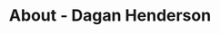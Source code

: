---
id: dagan_henderson
permalink: "/about/dagan_henderson"
full_name: Dagan Henderson
title: About - Dagan Henderson
role: Principle Engineer
image: dagan_henderson_color.png
about: Dagan believes that technology should enhance our abilities, experiences, and reach; solutions should be secure, reliable, and proven; and outcomes should be measured, tracked, and intentional. He has been programming for more than 20 years, has developed commercial software solutions in 10 programming languages, and has been awarded two patents. Dagan is passionate about secure application development and distributed computing.
github: 
linkedin: 
featimg: "/assets/aboutBanner1.jpg"
layout: about/profile
---